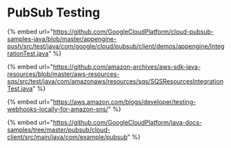 # PubSub Testing

{% embed url="https://github.com/GoogleCloudPlatform/cloud-pubsub-samples-java/blob/master/appengine-push/src/test/java/com/google/cloud/pubsub/client/demos/appengine/IntegrationTest.java" %}

{% embed url="https://github.com/amazon-archives/aws-sdk-java-resources/blob/master/aws-resources-sqs/src/test/java/com/amazonaws/resources/sqs/SQSResourcesIntegrationTest.java" %}

{% embed url="https://aws.amazon.com/blogs/developer/testing-webhooks-locally-for-amazon-sns/" %}

{% embed url="https://github.com/GoogleCloudPlatform/java-docs-samples/tree/master/pubsub/cloud-client/src/main/java/com/example/pubsub" %}



